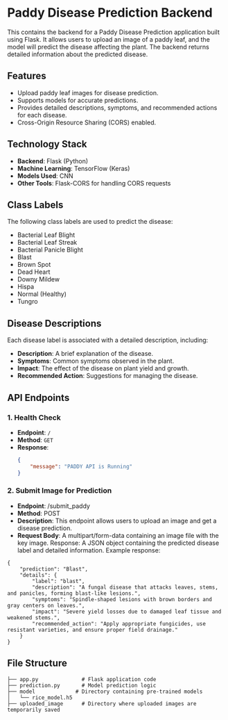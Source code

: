 # Paddy Disease Prediction Backend

This contains the backend for a Paddy Disease Prediction application built using Flask. It allows users to upload an image of a paddy leaf, and the model will predict the disease affecting the plant. The backend returns detailed information about the predicted disease.

## Features

- Upload paddy leaf images for disease prediction.
- Supports models for accurate predictions.
- Provides detailed descriptions, symptoms, and recommended actions for each disease.
- Cross-Origin Resource Sharing (CORS) enabled.

## Technology Stack

- **Backend**: Flask (Python)
- **Machine Learning**: TensorFlow (Keras)
- **Models Used**: CNN
- **Other Tools**: Flask-CORS for handling CORS requests

## Class Labels

The following class labels are used to predict the disease:

- Bacterial Leaf Blight
- Bacterial Leaf Streak
- Bacterial Panicle Blight
- Blast
- Brown Spot
- Dead Heart
- Downy Mildew
- Hispa
- Normal (Healthy)
- Tungro

## Disease Descriptions

Each disease label is associated with a detailed description, including:

- **Description**: A brief explanation of the disease.
- **Symptoms**: Common symptoms observed in the plant.
- **Impact**: The effect of the disease on plant yield and growth.
- **Recommended Action**: Suggestions for managing the disease.

## API Endpoints

### 1. Health Check

- **Endpoint**: `/`
- **Method**: `GET`
- **Response**: 
  ```json
  {
      "message": "PADDY API is Running"
  }
### 2. Submit Image for Prediction
- **Endpoint**: /submit_paddy
- **Method**: POST
- **Description**: This endpoint allows users to upload an image and get a disease prediction.
- **Request Body**:
A multipart/form-data containing an image file with the key image.
Response:
A JSON object containing the predicted disease label and detailed information.
Example response:
```
{
    "prediction": "Blast",
    "details": {
        "label": "blast",
        "description": "A fungal disease that attacks leaves, stems, and panicles, forming blast-like lesions.",
        "symptoms": "Spindle-shaped lesions with brown borders and gray centers on leaves.",
        "impact": "Severe yield losses due to damaged leaf tissue and weakened stems.",
        "recommended_action": "Apply appropriate fungicides, use resistant varieties, and ensure proper field drainage."
    }
}
```

## File Structure
```
├── app.py              # Flask application code
├── prediction.py       # Model prediction logic
├── model             # Directory containing pre-trained models
│   └── rice_model.h5
├── uploaded_image      # Directory where uploaded images are temporarily saved
```
